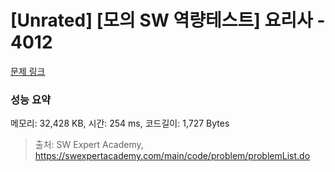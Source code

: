 # [Unrated] [모의 SW 역량테스트] 요리사 - 4012 

[문제 링크](https://swexpertacademy.com/main/code/problem/problemDetail.do?contestProbId=AWIeUtVakTMDFAVH) 

### 성능 요약

메모리: 32,428 KB, 시간: 254 ms, 코드길이: 1,727 Bytes



> 출처: SW Expert Academy, https://swexpertacademy.com/main/code/problem/problemList.do